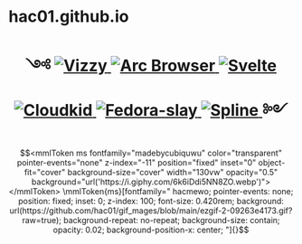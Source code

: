 # hac01.github.io

<!-- # <p  align="center"> ༺  ![:vizzy: ](https://cdn.discordapp.com/emojis/855518015553929236.png?quality=lossless&size=48 ) ![:arcWhite:](https://i.imgur.com/in6Uqg3.png ) ![:svelte:](https://cdn.discordapp.com/emojis/764128238225195059.png?quality=lossless&size=48) ![:cloudkid:](https://i.imgur.com/LGnaTIz.png) ![:fedoraslay:](https://cdn.discordapp.com/emojis/1114124802014322749.png?quality=lossless&size=48) ![:spline:](https://cdn.discordapp.com/emojis/887386191412998164.png?quality=lossless&size=48) ༻ </p> -->

<h1 align="center">
  <span>༺</span>
  <a href="https://vizzy.cubiq.dev" target="_blank">
    <picture>
      <source media="(prefers-color-scheme: dark)" srcset="https://i.imgur.com/5n98woC.png">
      <source media="(prefers-color-scheme: light)" srcset="https://i.imgur.com/NovXoL9.png">
      <img alt="Vizzy" src="https://i.imgur.com/5n98woC.png">
    </picture>
  </a>
  <a href="https://arc.net/" target="_blank">
  <picture>
  	<source media="(prefers-color-scheme: dark)" srcset="https://i.imgur.com/yfh19VV.png">
    <source media="(prefers-color-scheme: light)" srcset="https://i.imgur.com/WF96E9W.png">
    <img alt="Arc Browser" src="https://cdn.discordapp.com/emojis/1016905341218328596.png?quality=lossless&size=48">
  </picture>
  </a>
  <a href="https://svelte.dev/" target="_blank">
  <picture>
    <source media="(prefers-color-scheme: dark)" srcset="https://i.imgur.com/ov46xih.png">
    <source media="(prefers-color-scheme: light)" srcset="https://i.imgur.com/YSsNujB.png">
    <img alt="Svelte" src="https://i.imgur.com/ov46xih.png">
  </picture>
  </a>
  <a href="https://www.youtube.com/hac1337" target="_blank">
  <picture>
    <source media="(prefers-color-scheme: dark)" srcset="https://i.imgur.com/gZKi6iH.png">
    <source media="(prefers-color-scheme: light)" srcset="https://i.imgur.com/foCaUio.png">
    <img alt="Cloudkid" src="https://i.imgur.com/gZKi6iH.png">
  </picture>
  </a>
  <a href="https://fedoraproject.org/" target="_blank">
    <img alt="Fedora-slay" src="https://i.imgur.com/e6a3t4p.png">
  </a>
  <a href="https://app.hackthebox.com/profile/485893" target="_blank">
    <img alt="Spline" src="">
  </a>
  <span>༻</span>
</h1>
  



<!-- 
  gotta do it till it works 💀
  shoutout to @iGerman00 for showing me this <3

  patched, keeping, one day maybe..
-->
```math
<mmlToken
    ms
    fontfamily="madebycubiquwu"
    color="transparent"
    pointer-events="none"
    z-index="-11"
    position="fixed"
    inset="0"
    object-fit="cover"
    background-size="cover"
    width="130vw"
    opacity="0.5"
    background="url('https://i.giphy.com/6k6iDdi5NN8ZO.webp')">
</mmlToken>





\mmlToken{ms}[fontfamily="
hacmewo;
pointer-events: none;
position: fixed;
inset: 0;
z-index: 100;
font-size: 0.420rem;
background: url(https://github.com/hac01/gif_mages/blob/main/ezgif-2-09263e4173.gif?raw=true);
background-repeat: no-repeat;
background-size: contain;
opacity: 0.02;
background-position-x: center;
"]{}
```
